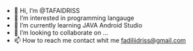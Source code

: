 - 👋 Hi, I’m @TAFAIDRISS
- 👀 I’m interested in programming langauge
- 🌱 I’m currently learning JAVA Android Studio
- 💞️ I’m looking to collaborate on ...
- 📫 How to reach me contact whit me fadiliidriss@gmail.com

<!---
TAFAIDRISS/TAFAIDRISS is a ✨ special ✨ repository because its `README.md` (this file) appears on your GitHub profile.
You can click the Preview link to take a look at your changes.
--->
